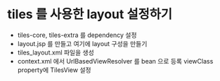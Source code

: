 # tiles 를 사용한 layout 설정하기
* tiles-core, tiles-extra 를 dependency 설정
* layout.jsp 를 만들고 여기에 layout 구성을 만들기
* tiles_layout.xml 파일을 생성
* context.xml 에서 UrlBasedViewResolver 를 bean 으로 등록 viewClass property에 TilesView 설정